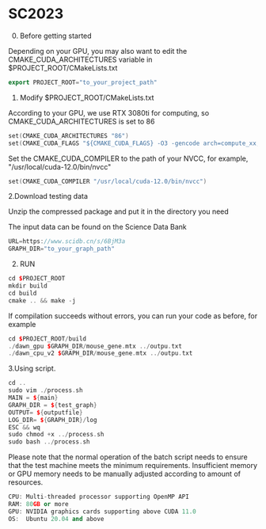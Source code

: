 # SC2023

0. Before getting started

Depending on your GPU, you may also want to edit the CMAKE_CUDA_ARCHITECTURES variable in $PROJECT_ROOT/CMakeLists.txt

```c++
export PROJECT_ROOT="to_your_project_path"
```

1. Modify $PROJECT_ROOT/CMakeLists.txt

According to your GPU, we use RTX 3080ti for computing, so CMAKE_CUDA_ARCHITECTURES is set to 86

```c++
set(CMAKE_CUDA_ARCHITECTURES "86")
set(CMAKE_CUDA_FLAGS "${CMAKE_CUDA_FLAGS} -O3 -gencode arch=compute_xx,code=sm_xx")
```

Set the CMAKE_CUDA_COMPILER to the path of your NVCC, for example, "/usr/local/cuda-12.0/bin/nvcc"

```c++
set(CMAKE_CUDA_COMPILER "/usr/local/cuda-12.0/bin/nvcc")
```

2.Download testing data

Unzip the compressed package and put it in the directory you need

The input data can be found on the Science Data Bank

```c++
URL=https://www.scidb.cn/s/6BjM3a
GRAPH_DIR="to_your_graph_path"
```

2. RUN

```c++
cd $PROJECT_ROOT
mkdir build
cd build
cmake .. && make -j
```

If compilation succeeds without errors, you can run your code as before, for example

```c++
cd $PROJECT_ROOT/build
./dawn_gpu $GRAPH_DIR/mouse_gene.mtx ../outpu.txt
./dawn_cpu_v2 $GRAPH_DIR/mouse_gene.mtx ../outpu.txt
```
3.Using script. 

```c++
cd ..
sudo vim ./process.sh
MAIN = ${main}
GRAPH_DIR = ${test_graph}
OUTPUT= ${outputfile}
LOG_DIR= ${GRAPH_DIR}/log
ESC && wq
sudo chmod +x ../process.sh 
sudo bash ../process.sh
```
Please note that the normal operation of the batch script needs to ensure that the test machine meets the minimum requirements. Insufficient memory or GPU memory needs to be manually adjusted according to amount of resources.

```c++
CPU: Multi-threaded processor supporting OpenMP API
RAM: 80GB or more
GPU: NVIDIA graphics cards supporting above CUDA 11.0
OS:	 Ubuntu 20.04 and above
```
